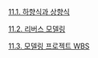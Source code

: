 [11.1. 하향식과 상향식](http://www.gurubee.net/lecture/3643)

[11.2. 리버스 모델링](http://www.gurubee.net/lecture/3644)

[11.3. 모델링 프로젝트 WBS](http://www.gurubee.net/lecture/3645)